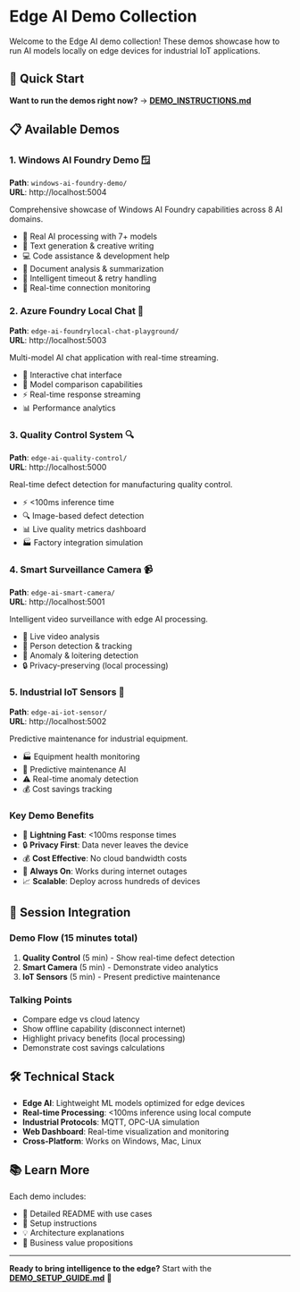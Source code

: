 # Edge AI Demo Collection

Welcome to the Edge AI demo collection! These demos showcase how to run AI models locally on edge devices for industrial IoT applications.

## 🚀 Quick Start

**Want to run the demos right now?** → **[DEMO_INSTRUCTIONS.md](./DEMO_INSTRUCTIONS.md)**

## 📋 Available Demos

### 1. Windows AI Foundry Demo 🪟
**Path**: `windows-ai-foundry-demo/`  
**URL**: http://localhost:5004

Comprehensive showcase of Windows AI Foundry capabilities across 8 AI domains.
- 🤖 Real AI processing with 7+ models
- 📝 Text generation & creative writing
- 💻 Code assistance & development help
- 📄 Document analysis & summarization
- 🔄 Intelligent timeout & retry handling
- 🔌 Real-time connection monitoring

### 2. Azure Foundry Local Chat 🤖
**Path**: `edge-ai-foundrylocal-chat-playground/`  
**URL**: http://localhost:5003

Multi-model AI chat application with real-time streaming.
- 💬 Interactive chat interface
- 🔄 Model comparison capabilities
- ⚡ Real-time response streaming
- 📊 Performance analytics

### 3. Quality Control System 🔍
**Path**: `edge-ai-quality-control/`  
**URL**: http://localhost:5000

Real-time defect detection for manufacturing quality control.
- ⚡ <100ms inference time
- 🔍 Image-based defect detection  
- 📊 Live quality metrics dashboard
- 🏭 Factory integration simulation

### 4. Smart Surveillance Camera 📹
**Path**: `edge-ai-smart-camera/`  
**URL**: http://localhost:5001

Intelligent video surveillance with edge AI processing.
- 🎥 Live video analysis
- 👥 Person detection & tracking
- 🚨 Anomaly & loitering detection
- 🔒 Privacy-preserving (local processing)

### 5. Industrial IoT Sensors 📡
**Path**: `edge-ai-iot-sensor/`  
**URL**: http://localhost:5002

Predictive maintenance for industrial equipment.
- 🏭 Equipment health monitoring
- 🔮 Predictive maintenance AI
- ⚠️ Real-time anomaly detection
- 💰 Cost savings tracking

### Key Demo Benefits
- 🚀 **Lightning Fast**: <100ms response times
- 🔒 **Privacy First**: Data never leaves the device
- 💰 **Cost Effective**: No cloud bandwidth costs
- 🔋 **Always On**: Works during internet outages
- 📈 **Scalable**: Deploy across hundreds of devices

## 🎤 Session Integration

### Demo Flow (15 minutes total)
1. **Quality Control** (5 min) - Show real-time defect detection
2. **Smart Camera** (5 min) - Demonstrate video analytics  
3. **IoT Sensors** (5 min) - Present predictive maintenance

### Talking Points
- Compare edge vs cloud latency
- Show offline capability (disconnect internet)
- Highlight privacy benefits (local processing)
- Demonstrate cost savings calculations

## 🛠️ Technical Stack

- **Edge AI**: Lightweight ML models optimized for edge devices
- **Real-time Processing**: <100ms inference using local compute
- **Industrial Protocols**: MQTT, OPC-UA simulation
- **Web Dashboard**: Real-time visualization and monitoring
- **Cross-Platform**: Works on Windows, Mac, Linux

## 📚 Learn More

Each demo includes:
- 📖 Detailed README with use cases
- 🔧 Setup instructions
- 💡 Architecture explanations
- 🎯 Business value propositions

---

**Ready to bring intelligence to the edge?** Start with the **[DEMO_SETUP_GUIDE.md](./DEMO_SETUP_GUIDE.md)** 🚀